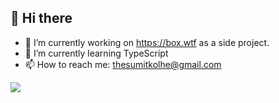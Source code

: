 ## 👋 Hi there 

- 🔭 I’m currently working on https://box.wtf as a side project.
- 🌱 I’m currently learning TypeScript
- 📫 How to reach me: thesumitkolhe@gmail.com


<img src="https://github-readme-stats.vercel.app/api?username=sumitkolhe&&show_icons=true&title_color=000000&icon_color=f55555&text_color=000000">

